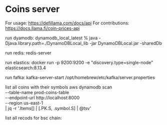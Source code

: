 # Coins server

For usage: https://defillama.com/docs/api
For contributions: https://docs.llama.fi/coin-prices-api

run dyamodb: 
dynamodb_local_latest % java -Djava.library.path=./DynamoDBLocal_lib -jar DynamoDBLocal.jar -sharedDb

run redis:
redis-server

run elastics:
docker run -p 9200:9200 -e "discovery.type=single-node" elasticsearch:8.13.4

run fafka: 
kafka-server-start /opt/homebrew/etc/kafka/server.properties


list all coins with their symbols
aws dynamodb scan \
  --table-name prod-coins-table \
  --endpoint-url http://localhost:8000 \
  --region us-east-1 \
  | jq -r '.Items[] | [.PK.S, .symbol.S] | @tsv'

list all recods for bsc chain:
